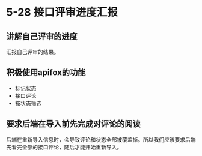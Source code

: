 # 5-28 接口评审进度汇报

## 讲解自己评审的进度

汇报自己评审的结果。

## 积极使用apifox的功能

- 标记状态
- 接口评论
- 按状态筛选

## 要求后端在导入前先完成对评论的阅读

后端在重新导入信息时，会导致评论和状态全部被覆盖掉。所以我们应该要求后端先看完全部的接口评论，随后才能开始重新导入。
